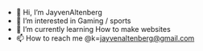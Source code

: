 - 👋 Hi, I’m JayvenAltenberg
- 👀 I’m interested in Gaming / sports
- 🌱 I’m currently learning How to make websites
- 📫 How to reach me @k=jayvenaltenberg@gmail.com

<!---
JayvenAltenberg/JayvenAltenberg is a ✨ special ✨ repository because its `README.md` (this file) appears on your GitHub profile.
You can click the Preview link to take a look at your changes.
--->
